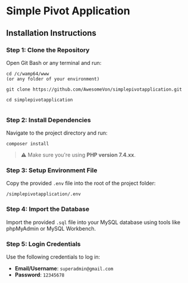 
# Simple Pivot Application

## Installation Instructions

### Step 1: Clone the Repository
Open Git Bash or any terminal and run:
```
cd /c/wamp64/www
(or any folder of your environment)

git clone https://github.com/AwesomeVon/simplepivotapplication.git

cd simplepivotapplication


```

### Step 2: Install Dependencies
Navigate to the project directory and run:
```
composer install
```
> ⚠️ Make sure you're using **PHP version 7.4.xx**.

### Step 3: Setup Environment File
Copy the provided `.env` file into the root of the project folder:
```
/simplepivotapplication/.env
```

### Step 4: Import the Database
Import the provided `.sql` file into your MySQL database using tools like phpMyAdmin or MySQL Workbench.

### Step 5: Login Credentials
Use the following credentials to log in:
- **Email/Username**: `superadmin@gmail.com`
- **Password**: `12345678`

